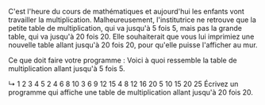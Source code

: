 C'est l'heure du cours de mathématiques et aujourd'hui les enfants vont travailler la multiplication. Malheureusement, l'institutrice ne retrouve que la petite table de multiplication, qui va jusqu'à 5 fois 5, mais pas la grande table, qui va jusqu'à 20 fois 20. Elle souhaiterait que vous lui imprimiez une nouvelle table allant jusqu'à 20 fois 20, pour qu'elle puisse l'afficher au mur.

Ce que doit faire votre programme :
Voici à quoi ressemble la table de multiplication allant jusqu'à 5 fois 5.

↳
1 2 3 4 5
2 4 6 8 10
3 6 9 12 15
4 8 12 16 20
5 10 15 20 25
Écrivez un programme qui affiche une table de multiplication allant jusqu'à 20 fois 20.